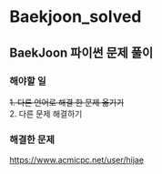 # Baekjoon_solved
## BaekJoon 파이썬 문제 풀이

### 해야할 일

~~1. 다른 언어로 해결 한 문제 옮기기~~<br>
2. 다른 문제 해결하기

### 해결한 문제
https://www.acmicpc.net/user/hijae

